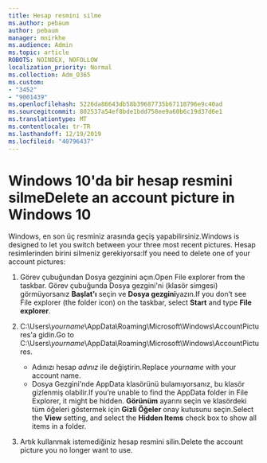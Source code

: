 ```yaml
---
title: Hesap resmini silme
ms.author: pebaum
author: pebaum
manager: mnirkhe
ms.audience: Admin
ms.topic: article
ROBOTS: NOINDEX, NOFOLLOW
localization_priority: Normal
ms.collection: Adm_O365
ms.custom:
- "3452"
- "9001439"
ms.openlocfilehash: 5226da86643db58b39687735b67118796e9c40ad
ms.sourcegitcommit: 802537a54ef8bde1bdd758ee9a60b6c19d37d6e1
ms.translationtype: MT
ms.contentlocale: tr-TR
ms.lasthandoff: 12/19/2019
ms.locfileid: "40796437"
---
```

# <a name="delete-an-account-picture-in-windows-10"></a><span data-ttu-id="887fb-102">Windows 10'da bir hesap resmini silme</span><span class="sxs-lookup"><span data-stu-id="887fb-102">Delete an account picture in Windows 10</span></span>

<span data-ttu-id="887fb-103">Windows, en son üç resminiz arasında geçiş yapabilirsiniz.</span><span class="sxs-lookup"><span data-stu-id="887fb-103">Windows is designed to let you switch between your three most recent pictures.</span></span> <span data-ttu-id="887fb-104">Hesap resimlerinden birini silmeniz gerekiyorsa:</span><span class="sxs-lookup"><span data-stu-id="887fb-104">If you need to delete one of your account pictures:</span></span>

1. <span data-ttu-id="887fb-105">Görev çubuğundan Dosya gezginini açın.</span><span class="sxs-lookup"><span data-stu-id="887fb-105">Open File explorer from the taskbar.</span></span> <span data-ttu-id="887fb-106">Görev çubuğunda Dosya gezgini'ni (klasör simgesi) görmüyorsanız **Başlat'ı** seçin ve **Dosya gezgini**yazın.</span><span class="sxs-lookup"><span data-stu-id="887fb-106">If you don’t see File explorer (the folder icon) on the taskbar, select **Start** and type **File explorer**.</span></span>

2. <span data-ttu-id="887fb-107">C:\Users\\*yourname*\AppData\Roaming\Microsoft\Windows\AccountPictures'a gidin.</span><span class="sxs-lookup"><span data-stu-id="887fb-107">Go to C:\Users\\*yourname*\AppData\Roaming\Microsoft\Windows\AccountPictures.</span></span> 
    - <span data-ttu-id="887fb-108">Adınızı hesap *adınız* ile değiştirin.</span><span class="sxs-lookup"><span data-stu-id="887fb-108">Replace *yourname* with your account name.</span></span>
    - <span data-ttu-id="887fb-109">Dosya Gezgini'nde AppData klasörünü bulamıyorsanız, bu klasör gizlenmiş olabilir.</span><span class="sxs-lookup"><span data-stu-id="887fb-109">If you’re unable to find the AppData folder in File Explorer, it might be hidden.</span></span> <span data-ttu-id="887fb-110">**Görünüm** ayarını seçin ve klasördeki tüm öğeleri göstermek için **Gizli Öğeler** onay kutusunu seçin.</span><span class="sxs-lookup"><span data-stu-id="887fb-110">Select the **View** setting, and select the **Hidden Items** check box to show all items in a folder.</span></span>

3. <span data-ttu-id="887fb-111">Artık kullanmak istemediğiniz hesap resmini silin.</span><span class="sxs-lookup"><span data-stu-id="887fb-111">Delete the account picture you no longer want to use.</span></span>
 
 